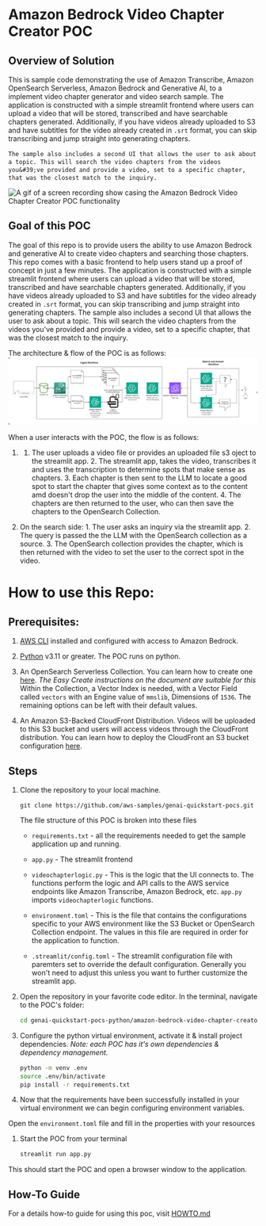 # Amazon Bedrock Video Chapter Creator POC

## Overview of Solution

This is sample code demonstrating the use of Amazon Transcribe, Amazon OpenSearch Serverless, Amazon Bedrock and Generative AI, to a implement video chapter generator and video search sample.
    The application is constructed with a simple streamlit frontend where users can upload a video that will be stored, transcribed and have searchable chapters generated. Additionally, if you have videos already uploaded to S3 and have subtitles for the video already created in `.srt` format, you can skip transcribing and jump straight into generating chapters.


    The sample also includes a second UI that allows the user to ask about a topic. This will search the video chapters from the videos you&#39;ve provided and provide a video, set to a specific chapter, that was the closest match to the inquiry.

![A gif of a screen recording show casing the Amazon Bedrock Video Chapter Creator POC functionality](images/demo.gif)


## Goal of this POC
The goal of this repo is to provide users the ability to use Amazon Bedrock and generative AI to create video chapters and searching those chapters. 
      	This repo comes with a basic frontend to help users stand up a proof of concept in just a few minutes.
      	The application is constructed with a simple streamlit frontend where users can upload a video that will be stored, transcribed and have searchable chapters generated. Additionally, if you have videos already uploaded to S3 and have subtitles for the video already created in `.srt` format, you can skip transcribing and jump straight into generating chapters.
      		The sample also includes a second UI that allows the user to ask about a topic. This will search the video chapters from the videos you&#39;ve provided and provide a video, set to a specific chapter, that was the closest match to the inquiry.


The architecture & flow of the POC is as follows:
![POC Architecture & Flow](images/architecture.png 'POC Architecture')


When a user interacts with the POC, the flow is as follows:

1.    1. The user uploads a video file or provides an uploaded file s3 oject to the streamlit app. 
            2. The streamlit app, takes the video, transcribes it and uses the transcription to determine spots that make sense as chapters.
            3. Each chapter is then sent to the LLM to locate a good spot to start the chapter that gives some context as to the content amd doesn&#39;t drop the user into the middle of the content.
            4. The chapters are then returned to the user, who can then save the chapters to the OpenSearch Collection. 

1. On the search side:
            1. The user asks an inquiry via the streamlit app.
            2. The query is passed the the LLM with the OpenSearch collection as a source.
            3. The OpenSearch collection provides the chapter, which is then returned with the video to set the user to the correct spot in the video. 




# How to use this Repo:

## Prerequisites:

1. [AWS CLI](https://docs.aws.amazon.com/cli/latest/userguide/getting-started-install.html) installed and configured with access to Amazon Bedrock.

1. [Python](https://www.python.org/downloads/) v3.11 or greater. The POC runs on python. 


1. An OpenSearch Serverless Collection. You can learn how to create one [here](https://docs.aws.amazon.com/opensearch-service/latest/developerguide/serverless-vector-search.html).
*The Easy Create instructions on the document are suitable for this*
Within the Collection, a Vector Index is needed, with a Vector Field called `vectors` with an Engine value of `mmslib`, Dimensions of `1536`. The remaining options can be left with their default values.

1. An Amazon S3-Backed CloudFront Distribution. Videos will be uploaded to this S3 bucket and users will access videos through the CloudFront distribution. You can learn how to deploy the CloudFront an S3 bucket configuration [here](https://docs.aws.amazon.com/AmazonCloudFront/latest/DeveloperGuide/GettingStarted.SimpleDistribution.html). 


## Steps
1. Clone the repository to your local machine.

    ```
    git clone https://github.com/aws-samples/genai-quickstart-pocs.git
    ```
    
    The file structure of this POC is broken into these files
    
    * `requirements.txt` - all the requirements needed to get the sample application up and running.
    * `app.py` - The streamlit frontend
    
    
    * `videochapterlogic.py` - This is the logic that the UI connects to. The functions perform the logic and API calls to the AWS service endpoints like Amazon Transcribe, Amazon Bedrock, etc. `app.py` imports `videochapterlogic` functions.
    
    * `environment.toml` - This is the file that contains the configurations specific to your AWS environment like the S3 Bucket or OpenSearch Collection endpoint. The values in this file are required in order for the application to function.
    
    * `.streamlit/config.toml` - The streamlit configuration file with paremters set to override the default configuration. Generally you won&#39;t need to adjust this unless you want to further customize the streamlit app. 
    
    

1. Open the repository in your favorite code editor. In the terminal, navigate to the POC's folder:
    ```zsh
    cd genai-quickstart-pocs-python/amazon-bedrock-video-chapter-creator-poc
    ```

1. Configure the python virtual environment, activate it & install project dependencies. *Note: each POC has it's own dependencies & dependency management.*
    ```zsh
    python -m venv .env
    source .env/bin/activate
    pip install -r requirements.txt
    ```

1. Now that the requirements have been successfully installed in your virtual environment we can begin configuring environment variables.

Open the `environment.toml` file and fill in the properties with your resources


1. Start the POC from your terminal
    ```zsh
    streamlit run app.py
    ```
This should start the POC and open a browser window to the application. 

## How-To Guide
For a details how-to guide for using this poc, visit [HOWTO.md](HOWTO.md)

